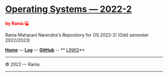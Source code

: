 # [Operating Systems — 2022-2](https://raniaarn.github.io/os222/)
<span style="color:RED; font-weight:bold;">by Rania 💻</span>

Rania Maharani Narendra's Repository for OS 2022-2! (Odd semester 2022/2023)

**[Home](https://raniaarn.github.io/os222/)** — **[Log](https://raniaarn.github.io/os222/TXT/mylog.txt)** — **[GitHub](https://github.com/Raniaarn/)** -- ** [LINKS](https://raniaarn.github.io/os222/LINKS/links.md)**

---

© 2022 — Rania.

---
